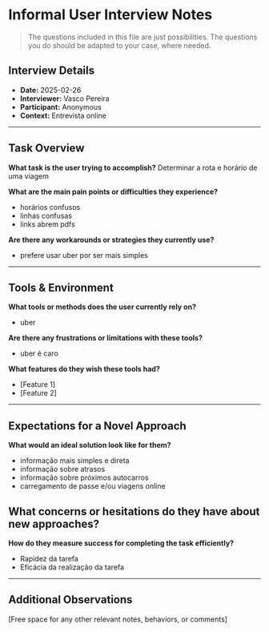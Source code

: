 # Informal User Interview Notes 

> 	The questions included in this file are just possibilities. The questions you do should be adapted to your case, where needed.

## Interview Details 
- **Date:** 2025-02-26
- **Interviewer:** Vasco Pereira
- **Participant:** Anonymous 
- **Context:** Entrevista online 
- --- 
## Task Overview 

 **What task is the user trying to accomplish?** 
Determinar a rota e horário de uma viagem  

**What are the main pain points or difficulties they experience?** 
- horários confusos
- linhas confusas
- links abrem pdfs

**Are there any workarounds or strategies they currently use?** 
- prefere usar uber por ser mais simples 

---- 
## Tools & Environment 
**What tools or methods does the user currently rely on?** 
- uber


**Are there any frustrations or limitations with these tools?** 
- uber é caro

**What features do they wish these tools had?** 
- [Feature 1] 
- [Feature 2] 
--- 
## Expectations for a Novel Approach 

**What would an ideal solution look like for them?** 
- informação mais simples e direta
- informação sobre atrasos
- informação sobre próximos autocarros
- carregamento de passe e/ou viagens online

**What concerns or hesitations do they have about new approaches?** 
- 

**How do they measure success for completing the task efficiently?** 
- Rapidez da tarefa
- Eficácia da realização da tarefa

--- 
## Additional Observations 
[Free space for any other relevant notes, behaviors, or comments]
